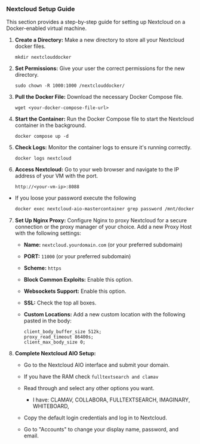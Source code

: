 ### Nextcloud Setup Guide

This section provides a step-by-step guide for setting up Nextcloud on a Docker-enabled virtual machine.

1. **Create a Directory:** Make a new directory to store all your Nextcloud docker files.

   ```
   mkdir nextclouddocker
   ```

2. **Set Permissions:** Give your user the correct permissions for the new directory.

   ```
   sudo chown -R 1000:1000 /nextclouddocker/
   ```

3. **Pull the Docker File:** Download the necessary Docker Compose file.

   ```
   wget <your-docker-compose-file-url>
   ```

4. **Start the Container:** Run the Docker Compose file to start the Nextcloud container in the background.

   ```
   docker compose up -d
   ```

5. **Check Logs:** Monitor the container logs to ensure it's running correctly.

   ```
   docker logs nextcloud
   ```

6. **Access Nextcloud:** Go to your web browser and navigate to the IP address of your VM with the port.

   ```
   http://<your-vm-ip>:8088
   ```
* If you loose your password execute the following
  ```bash
  docker exec nextcloud-aio-mastercontainer grep password /mnt/docker-aio-config/data/configuration.json
  ```
7. **Set Up Nginx Proxy:** Configure Nginx to proxy Nextcloud for a secure connection or the proxy manager of your choice. Add a new Proxy Host with the following settings:

   * **Name:** `nextcloud.yourdomain.com` (or your preferred subdomain)
  
   *  **PORT:** `11000` (or your preferred subdomain)

   * **Scheme:** `https`

   * **Block Common Exploits:** Enable this option.

   * **Websockets Support:** Enable this option.

   * **SSL:** Check the top all boxes.

   * **Custom Locations:** Add a new custom location with the following pasted in the body:

     ```
     client_body_buffer_size 512k;
     proxy_read_timeout 86400s;
     client_max_body_size 0;
     ```

8. **Complete Nextcloud AIO Setup:**

   * Go to the Nextcloud AIO interface and submit your domain.
  
   * If you have the RAM check `fulltextsearch and clamav`

   * Read through and select any other options you want.
      * I have: CLAMAV, COLLABORA, FULLTEXTSEARCH, IMAGINARY, WHITEBOARD, 
     
   * Copy the default login credentials and log in to Nextcloud.

   * Go to "Accounts" to change your display name, password, and email.
